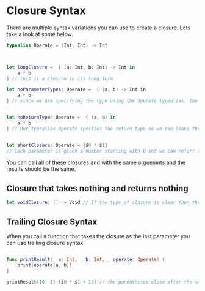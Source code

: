 # Closure Syntax

There are multiple syntax variations you can use to create a closure. Lets take a look at some below.

``` swift
typealias Operate = (Int, Int) -> Int



let longClosure =  { (a: Int, b: Int) -> Int in
    a * b
} // this is a closure in its long form

let noParameterTypes: Operate =  { (a, b) -> Int in
    a * b
} // since we are specifying the type using the Operate typealias, the types in the parameter list can be inferred 


let noReturnType: Operate =  { (a, b) in
    a * b
} // Our typealias Operate spcifies the return type so we can leave the return type out of this closure


let shortClosure: Operate = {$0 * $1}
// Each parameter is given a number starting with 0 and we can referr to the parameter by using a "$" and number of the parameter. 
```

You can call all of these closures and with the same arguemnts and the results should be the same. 

## Closure that takes nothing and returns nothing

``` swift
let voidClosure: () -> Void // If the type of closure is clear then the short syntax version is ideal. 

```

## Trailing Closure Syntax

When you call a function that takes the closure as the last parameter you can use trailing closure syntax.

``` swift

func printResult(_ a: Int, _ b: Int, _ operate: Operate) {
    print(operate(a, b))
}

printResult(10, 3) {$0 * $1 + 10} // the parentheses close after the second argument, then the closuers opening curley brace
    
```

